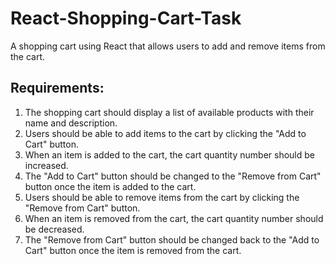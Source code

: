 # React-Shopping-Cart-Task
A shopping cart using React that allows users to add and remove items from the cart.

## Requirements:
1. The shopping cart should display a list of available products with their name and description.
2. Users should be able to add items to the cart by clicking the "Add to Cart" button.
3. When an item is added to the cart, the cart quantity number should be increased.
4. The "Add to Cart" button should be changed to the "Remove from Cart" button once the item is added to the cart.
5. Users should be able to remove items from the cart by clicking the "Remove from Cart" button.
6. When an item is removed from the cart, the cart quantity number should be decreased.
7. The "Remove from Cart" button should be changed back to the "Add to Cart" button once the item is removed from the cart.
